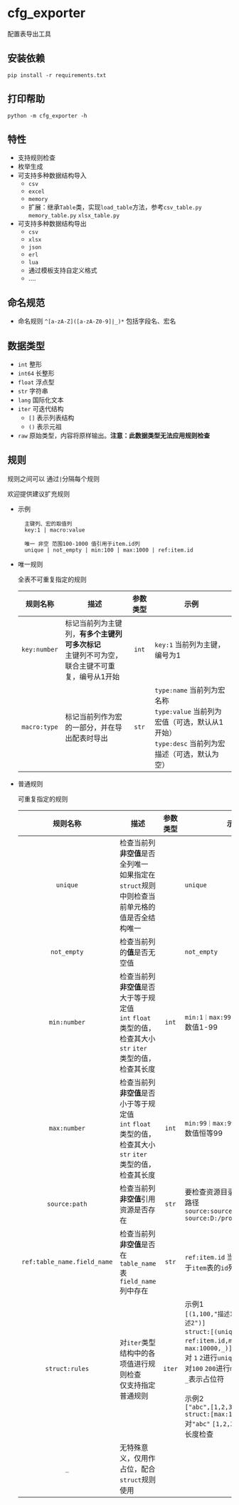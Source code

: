 # cfg_exporter

配置表导出工具

安装依赖
------

    pip install -r requirements.txt

打印帮助
------

    python -m cfg_exporter -h

特性
----

* 支持规则检查
* 枚举生成
* 可支持多种数据结构导入
    * `csv`
    * `excel`
    * `memory`
    * 扩展：继承`Table`类，实现`load_table`方法，参考`csv_table.py` `memory_table.py` `xlsx_table.py`
* 可支持多种数据结构导出
    * `csv`
    * `xlsx`
    * `json`
    * `erl`
    * `lua`
    * 通过模板支持自定义格式
    * ....

命名规范
----

* 命名规则 `^[a-zA-Z]([a-zA-Z0-9]|_)*` 包括字段名、宏名

数据类型
----

* `int` 整形
* `int64` 长整形
* `float` 浮点型
* `str` 字符串
* `lang` 国际化文本
* `iter` 可迭代结构
    * `[]` 表示列表结构
    * `()` 表示元祖
* `raw` 原始类型，内容将原样输出。**注意：此数据类型无法应用规则检查**

规则
---
规则之间可以 通过`|`分隔每个规则

欢迎提供建议扩充规则

* 示例

        主键列、宏的取值列
        key:1 | macro:value
        
        唯一 非空 范围100-1000 值引用于item.id列
        unique | not_empty | min:100 | max:1000 | ref:item.id  

* 唯一规则

  全表不可重复指定的规则

  | 规则名称 | 描述 | 参数类型 | 示例 |
  | :----: | ---- | :----: | ---- |
  | `key:number` | 标记当前列为主键列，**有多个主键列可多次标记**<br/>主键列不可为空，联合主键不可重复，编号从1开始 | `int` | `key:1` 当前列为主键，编号为1 |
  | `macro:type` | 标记当前列作为宏的一部分，并在导出配表时导出 | `str` | `type:name` 当前列为宏名称<br/>`type:value` 当前列为宏值（可选，默认从1开始）<br/>`type:desc` 当前列为宏描述（可选，默认为空） |

* 普通规则

  可重复指定的规则

  | 规则名称 | 描述 | 参数类型 | 示例 | 
  | :----: | ---- | :----: | ---- |
  | `unique` | 检查当前列**非空值**是否全列唯一<br/>如果指定在`struct`规则中则检查当前单元格的值是否全结构唯一 | | `unique` |
  | `not_empty` | 检查当前列的**值**是否无空值 | | `not_empty` |
  | `min:number` | 检查当前列**非空值**是否大于等于规定值<br/>`int` `float`类型的值，检查其大小 <br/>`str` `iter` 类型的值，检查其长度 | `int` | `min:1｜max:99`<br/>数值1-99 |
  | `max:number` | 检查当前列**非空值**是否小于等于规定值<br/>`int` `float`类型的值，检查其大小 <br/>`str` `iter` 类型的值，检查其长度 | `int` | `min:99｜max:99`<br/>数值恒等99 |
  | `source:path` | 检查当前列**非空值**引用资源是否存在 | `str` | 要检查资源目录的相对或绝对路径<br/>`source:source/ui`<br/>`source:D:/project/source/ui` |
  | `ref:table_name.field_name` | 检查当前列**非空值**是否在`table_name`表`field_name`列中存在 | `str` | `ref:item.id` 当前的列值引用于`item`表的`id`列的值 |
  | `struct:rules` | 对`iter`类型结构中的各项值进行规则检查<br/>仅支持指定普通规则 | `iter` | 示例1<br/>`[(1,100,"描述1"),(2,200,"描述2")]`<br/>`struct:[(unique｜ref:item.id,min:0｜max:10000,_)]`<br/>对 `1` `2`进行`unique` `ref`规则检查<br/>对`100` `200`进行`min` `max`规则检查<br/>`_`表示占位符<br/><br/>示例2<br/>`["abc",[1,2,3],(4,5,6)]`<br/>`struct:[max:10]`<br/>对`"abc"` `[1,2,3]` `(4,5,6)` 进行长度检查 |
  | `_` | 无特殊意义，仅用作占位，配合`struct`规则使用 | | |
